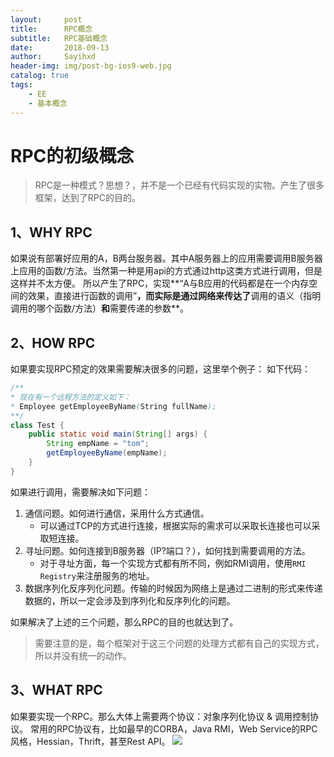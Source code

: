 ```yaml
---
layout:     post
title:      RPC概念
subtitle:   RPC基础概念
date:       2018-09-13
author:     Sayihxd
header-img: img/post-bg-ios9-web.jpg
catalog: true
tags:
    - EE
    - 基本概念
---
```


# RPC的初级概念
> RPC是一种模式？思想？，并不是一个已经有代码实现的实物。产生了很多框架，达到了RPC的目的。

## 1、WHY RPC
如果说有部署好应用的A，B两台服务器。其中A服务器上的应用需要调用B服务器上应用的函数/方法。当然第一种是用api的方式通过http这类方式进行调用，但是这样并不太方便。
所以产生了RPC，实现**“A与B应用的代码都是在一个内存空间的效果，直接进行函数的调用”**，而实际是通过网络来传达了**调用的语义（指明调用的哪个函数/方法）**和**需要传递的参数**。
## 2、HOW RPC
如果要实现RPC预定的效果需要解决很多的问题，这里举个例子：
如下代码：
```Java
/**
* 现在有一个远程方法的定义如下：
* Employee getEmployeeByName(String fullName);
**/
class Test {
    public static void main(String[] args) {
        String empName = "tom";
        getEmployeeByName(empName);
    }
}
```
如果进行调用，需要解决如下问题：
1. 通信问题。如何进行通信，采用什么方式通信。
    - 可以通过TCP的方式进行连接，根据实际的需求可以采取长连接也可以采取短连接。
1. 寻址问题。如何连接到B服务器（IP?端口？），如何找到需要调用的方法。
    - 对于寻址方面，每一个实现方式都有所不同，例如RMI调用，使用`RMI Registry`来注册服务的地址。
1. 数据序列化反序列化问题。传输的时候因为网络上是通过二进制的形式来传递数据的，所以一定会涉及到序列化和反序列化的问题。

如果解决了上述的三个问题，那么RPC的目的也就达到了。
> 需要注意的是，每个框架对于这三个问题的处理方式都有自己的实现方式，所以并没有统一的动作。

## 3、WHAT RPC
如果要实现一个RPC。那么大体上需要两个协议：对象序列化协议 & 调用控制协议。
常用的RPC协议有，比如最早的CORBA，Java RMI，Web Service的RPC风格，Hessian，Thrift，甚至Rest API。
![](https://i.loli.net/2018/09/13/5b9a4d2a0d5a9.jpg)


